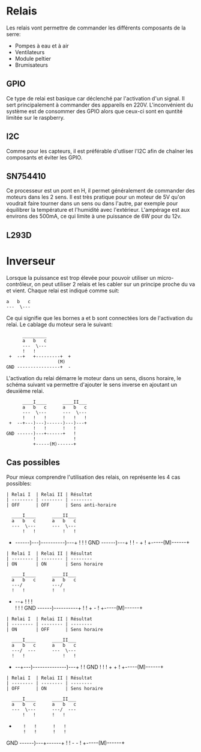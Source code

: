 # Relais

Les relais vont permettre de commander les différents composants de la serre:
* Pompes à eau et à air
* Ventilateurs
* Module peltier
* Brumisateurs

## GPIO

Ce type de relai est basique car déclenché par l'activation d'un signal. Il sert principalement à commander des appareils en 220V.
L'inconvénient du système est de consommer des GPIO alors que ceux-ci sont en quntité limitée sur le raspberry.

## I2C

Comme pour les capteurs, il est préférable d'utliser l'I2C afin de chaîner les composants et éviter les GPIO.

## SN754410

Ce processeur est un pont en H, il permet généralement de commander des moteurs dans les 2 sens. Il est très pratique pour un moteur de 5V qu'on voudrait faire tourner dans un sens ou dans l'autre, par exemple pour équilibrer la température et l'humidité avec l'extérieur.
L'ampérage est aux environs des 500mA, ce qui limite à une puissance de 6W pour du 12v.

## L293D

# Inverseur

Lorsque la puissance est trop élevée pour pouvoir utiliser un micro-contrôleur, on peut utiliser 2 relais et les cabler sur un principe proche du va et vient.
Chaque relai est indiqué comme suit:
```
a   b   c
---  \---
```
Ce qui signifie que les bornes a et b sont connectées lors de l'activation du relai. Le cablage du moteur sera le suivant:
```
      _________
      a   b   c
      ---  \---
      !   !   
 +  --+	  +---------+  +
                   (M)   
GND ----------------+  -
```
L'activation du relai démarre le moteur dans un sens, disons horaire, le schéma suivant va permettre d'ajouter le sens inverse en ajoutant un deuxième relai.
```
      ____I____      ____II___   
      a   b   c      a   b   c
      ---  \---      ---  \---
      !   !   !      !   !   !
 +  --+---)---)------)---)---+
          !   !      !   !
GND ------)---+------+   !
          !              !
		  +-----(M)------+
```		  
## Cas possibles
Pour mieux comprendre l'utilisation des relais, on représente les 4 cas possibles:
```
| Relai I  | Relai II | Résultat
| -------- | -------- | --------
| OFF      | OFF      | Sens anti-horaire
```
      ____I____      ____II___   
      a   b   c      a   b   c
      ---  \---      ---  \---
          !   !          !   !
 +  ------)---)----------)---+
          !   !          !
GND ------)---+          !
          !    -   +     !
		  +-----(M)------+
```
| Relai I  | Relai II | Résultat
| -------- | -------- | --------
| ON       | ON       | Sens horaire
```
      ____I____      ____II___   
      a   b   c      a   b   c
      ---/           ---/     
      !   !          !   !    
 +  --+   !          !   !    
          !          !   !
GND ------)----------+   !
          !    +   -     !
		  +-----(M)------+
```
| Relai I  | Relai II | Résultat
| -------- | -------- | --------
| ON       | OFF      | Sens horaire
```
      ____I____      ____II___   
      a   b   c      a   b   c
      ---/  ---      ---  \---
      !   !              !   !
 +  --+---)--------------)---+
          !              !
GND       !              !
          !    +   +     !
		  +-----(M)------+
```
| Relai I  | Relai II | Résultat
| -------- | -------- | --------
| OFF      | ON       | Sens horaire
```
      ____I____      ____II___   
      a   b   c      a   b   c
      ---  \---      ---/  ---
          !   !      !   !    
 +        !   !      !   !    
          !   !      !   !
GND ------)---+------+   !
          !    -   -     !
		  +-----(M)------+
```